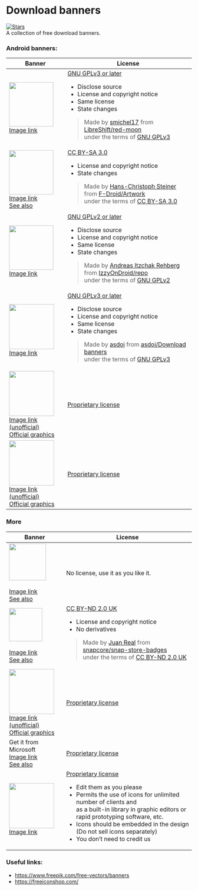 # Download banners
[![Stars](https://img.shields.io/badge/dynamic/json.svg?style=social&label=Stars&url=https://gitlab.com/api/v4/projects/19517636&query=star_count&logo=gitlab)]()  
A collection of free download banners.

### Android banners:

| Banner | License |
|---|---|
| <img src="https://raw.githubusercontent.com/LibreShift/red-moon/master/art/direct-apk-download.png" height="120"><br><a href="https://raw.githubusercontent.com/LibreShift/red-moon/master/art/direct-apk-download.png">Image link</a>|<a href="https://choosealicense.com/licenses/gpl-3.0/">GNU GPLv3 or later</a><br><ul><li>Disclose source</li><li>License and copyright notice</li><li>Same license</li><li>State changes</li></ul><blockquote>Made by <a href="https://github.com/smichel17">smichel17</a> from <a href="https://github.com/LibreShift/red-moon">LibreShift/red-moon</a><br>under the terms of <a href="https://www.gnu.org/licenses/gpl-3.0.txt">GNU GPLv3</a></blockquote>|
| <img src="https://gitlab.com/fdroid/artwork/-/raw/master/badge/get-it-on-en.svg?inline=false" height="120"><br><a href="https://gitlab.com/fdroid/artwork/-/blob/master/badge/get-it-on-en.svg">Image link</a><br><a href="https://gitlab.com/fdroid/artwork/-/tree/master/badge">See also</a>|<a href="https://creativecommons.org/licenses/by-sa/3.0/">CC BY-SA 3.0</a><br><ul><li>License and copyright notice</li><li>State changes</li></ul><blockquote>Made by <a href="https://gitlab.com/eighthave">Hans-Christoph Steiner</a> from <a href="https://gitlab.com/fdroid/artwork">F-Droid/Artwork</a><br>under the terms of <a href="https://creativecommons.org/licenses/by-sa/3.0/">CC BY-SA 3.0</a></blockquote>|
| <img src="https://gitlab.com/IzzyOnDroid/repo/-/raw/master/assets/IzzyOnDroid.png?inline=false" height="120"><br><a href="https://gitlab.com/IzzyOnDroid/repo/-/blob/master/assets/IzzyOnDroid.png">Image link</a>|<a href="https://choosealicense.com/licenses/gpl-2.0/">GNU GPLv2 or later</a><br><ul><li>Disclose source</li><li>License and copyright notice</li><li>Same license</li><li>State changes</li></ul><blockquote>Made by <a href="https://gitlab.com/IzzySoft">Andreas Itzchak Rehberg</a> from <a href="https://gitlab.com/IzzyOnDroid/repo">IzzyOnDroid/repo</a><br>under the terms of <a href="https://www.gnu.org/licenses/old-licenses/gpl-2.0.txt">GNU GPLv2</a></blockquote>|
| <img src="https://gitlab.com/asdoi/download-banners/-/raw/master/custom%20badges/apkmirror/download-on-apkmirror.png?inline=false" height="122"><br><a href="https://gitlab.com/asdoi/download-banners/-/blob/master/custom%20badges/apkmirror/download-on-apkmirror.png">Image link</a>|<a href="https://choosealicense.com/licenses/gpl-3.0/">GNU GPLv3 or later</a><br><ul><li>Disclose source</li><li>License and copyright notice</li><li>Same license</li><li>State changes</li></ul><blockquote>Made by <a href="https://gitlab.com/asdoi">asdoi</a> from <a href="https://gitlab.com/asdoi/download-banners">asdoi/Download banners</a><br>under the terms of <a href="https://www.gnu.org/licenses/gpl-3.0.txt">GNU GPLv3</a></blockquote>|
| <img src="https://gitlab.com/asdoi/download-banners/-/raw/master/freeiconshop.com/apkmirror/google-play-badge.svg?inline=false" height="122"><br><a href="https://freeiconshop.com/icon/get-it-on-play-store-button/">Image link (unofficial)</a><br><a href="https://play.google.com/intl/en_us/badges/">Official graphics</a> | <a href="https://play.google.com/intl/en_us/badges/">Proprietary license</a> |
| <img src="https://gitlab.com/asdoi/download-banners/-/raw/master/freeiconshop.com/apkmirror/amazon-badge.svg?inline=false" height="122"><br><a href="https://freeiconshop.com/icon/available-on-amazon-button/">Image link (unofficial)</a><br><a href="https://developer.amazon.com/support/legal/tuabg">Official graphics</a> | <a href="https://developer.amazon.com/support/legal/tuabg#Requirements">Proprietary license</a> |

### More

| Banner | License |
|---|---|
| <img src="https://flathub.org/assets/badges/flathub-badge-en.svg" height="100"><br><br><a href="https://flathub.org/assets/badges/flathub-badge-en.svg">Image link</a><br><a href="https://flathub.org/badges">See also</a>|No license, use it as you like it.|
| <img src="https://github.com/snapcore/snap-store-badges/raw/master/EN/%5BEN%5D-snap-store-black-uneditable.svg" height="90"><br><br><a href="https://github.com/snapcore/snap-store-badges/blob/master/EN/%5BEN%5D-snap-store-black-uneditable.svg">Image link</a><br><a href="https://github.com/snapcore/snap-store-badges">See also</a>|<a href="https://creativecommons.org/licenses/by-nd/2.0/uk/">CC BY-ND 2.0 UK</a><br><ul><li>License and copyright notice</li><li>No derivatives</li></ul><blockquote>Made by <a href="https://github.com/therealjuan">Juan Real</a> from <a href="https://github.com/snapcore/snap-store-badges">snapcore/snap-store-badges</a><br>under the terms of <a href="https://creativecommons.org/licenses/by-nd/2.0/uk/">CC BY-ND 2.0 UK</a></blockquote>|
| <img src="https://gitlab.com/asdoi/download-banners/-/raw/master/freeiconshop.com/apkmirror/app-store-badge.svg?inline=false" height="122"><br><a href="https://freeiconshop.com/icon/available-on-app-store-button/">Image link (unofficial)</a><br><a href="https://developer.apple.com/app-store/marketing/guidelines/#section-badges">Official graphics</a> | <a href="https://developer.apple.com/app-store/marketing/guidelines/">Proprietary license</a> |
| Get it from Microsoft<br><a href="https://developer.microsoft.com/en-us/store/badges/images/English_get-it-from-MS.png">Image link</a><br><a href="https://developer.microsoft.com/en-us/store/badges/">See also</a> | <a href="https://go.microsoft.com/fwlink/p/?LinkId=529769">Proprietary license</a> |
| <img src="https://gitlab.com/asdoi/download-banners/-/raw/master/freeiconshop.com/apkmirror/windows-badge.svg?inline=false" height="122"><br><a href="https://freeiconshop.com/icon/get-it-on-windows-store-button/">Image link</a>|<a href="https://freeiconshop.com/icon-shop-license/">Proprietary license</a><br><ul><li>Edit them as you please</li><li>Permits the use of icons for unlimited number of clients and<br>as a built-in library in graphic editors or rapid prototyping software, etc.</li><li>Icons should be embedded in the design (Do not sell icons separately)</li><li>You don’t need to credit us</li></ul>|

### Useful links:
 - https://www.freepik.com/free-vectors/banners
 - https://freeiconshop.com/
